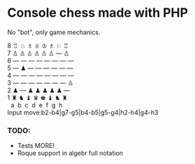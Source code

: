 # Console chess made with PHP 

No "bot", only game mechanics.

8 ♖ ♘ ♗ ♕ ♔ ♗ ♘ ♖   
7 ♙ ♙ ♙ ♙ ♙ ♙ ― ♙   
6 ― ― ― ― ― ― ― ―   
5 ― ♟ ― ― ― ― ― ―   
4 ― ― ― ― ― ― ― ―   
3 ― ― ― ― ― ― ― ♙   
2 ♟ ― ♟ ♟ ♟ ♟ ♟ ―   
1 ♜ ♞ ♝ ♛ ♚ ♝ ♞ ♜   
&nbsp; a&nbsp; b&nbsp; c&nbsp; d&nbsp; e&nbsp; f&nbsp; g&nbsp; h   
Input move:b2-b4|g7-g5|b4-b5|g5-g4|h2-h4|g4-h3

### TODO:
- Tests MORE!
- Roque support in algebr full notation
